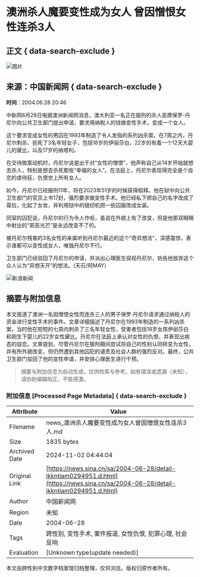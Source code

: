 # 澳洲杀人魔要变性成为女人 曾因憎恨女性连杀3人

## 正文 { data-search-exclude }


![图片](https://n.sinaimg.cn/sinakd10200/360/w180h180/20221208/9a5e-68863e2aa95fcb69c00720aa3d256d64.jpg)

## 来源：中国新闻网   { data-search-exclude }
**时间**：2004.06.28 20:46

中新网6月28日电据澳洲新闻网消息，澳大利亚一名正在服刑的杀人恶摩保罗-丹尼尔向公共卫生部门提出申请，要求用纳税人的钱做变性手术，变成一个女人。

这个要求变成女性的男囚在1993年制造了令人发指的系列凶杀案。在7周之内，丹尼尔刺杀、扼死了3名年轻女子，包括18岁的伊丽莎白，22岁的有着一个12天大婴儿的黛比，以及17岁的纳塔利。

在交待做案动机时，丹尼尔说是出于对“女性的憎恨”，他声称自己从14岁开始就想去杀人，特别是想去杀死那些“幸福的女人”。在法庭上，丹尼尔表现得完全是个自恋的虐待狂，仇恨世上所有女人。

如今，丹尼尔已经服刑11年，将在2023年51岁的时候获得假释。他在狱中向公共卫生部门的官员上书17封，强烈要求做变性手术。他已经私下把自己的名字改成了葆拉，化起了女妆，并利用狱中的缝纫机把一些囚服改成女装。

同室的囚犯说，丹尼尔的行为令人作呕，虽说在外貌上有了改变，但是他那双眼睛中射出的“邪恶光芒”是永远改变不了的。

被丹尼尔残害的3名女性的亲属听到丹尼尔最近的这个“奇异想法”，深感震惊，表示谁都可以变性成女人，唯独丹尼尔不行。

卫生部门已经驳回了丹尼尔的申请，并派出心理医生探视丹尼尔，劝告他放弃这个众人认为“异想天开”的想法。(天石/阿MAY）

![新浪新闻](https://n.sinaimg.cn/default/80905340/20200331/sinalogo.png)

## 摘要与附加信息

<!-- tcd_abstract -->
本文报道了澳洲一名因憎恨女性而连杀三人的男子保罗·丹尼尔请求通过纳税人的资金进行变性手术的事件。文章详细描述了丹尼尔在1993年制造的一系列凶杀案，当时他在短短的七周内刺杀了三名年轻女性，受害者包括18岁女孩伊丽莎白和刚生下婴儿的22岁女性黛比。丹尼尔在法庭上承认对女性的仇恨，并表现出病态的自恋。文章提到，尽管丹尼尔在服刑期间尝试将自己的性别认同转变为女性，并有所外貌改变，但仍然遭到其他囚犯的谴责及社会人群的强烈反对。最终，公共卫生部门驳回了他的变性申请，并安排心理医生进行干预。
<!-- tcd_abstract_end -->

> 摘要与附加信息为自动生成，仅供检索与参考。如有错误或遗漏（未知），请协助编辑指正，不胜感激。

### 附加信息 [Processed Page Metadata] { data-search-exclude }

| Attribute       | Value                                  |
|-----------------|----------------------------------------|
| Filename        | news_澳洲杀人魔要变性成为女人曾因憎恨女性连杀3人.md                             |
| Size            | 1835 bytes                           |
| Archived Date   | 2024-11-02 04:44:04                             |
| Original Link   | [https://news.sina.cn/sa/2004-06-28/detail-ikkntiam0294951.d.html](https://news.sina.cn/sa/2004-06-28/detail-ikkntiam0294951.d.html)                       |
| Author          | 中国新闻网                               |
| Region          | 未知                               |
| Date            | 2004-06-28                                 |
| Tags            | 跨性别, 变性手术, 案件报道, 女性仇恨, 犯罪心理, 社会反响                                 |
| Evaluation            | [Unknown type(update needed)]                                 |
<!-- tcd_table_end -->

本文由跨性别中文数字档案馆归档整理，仅供浏览。版权归原作者所有。
